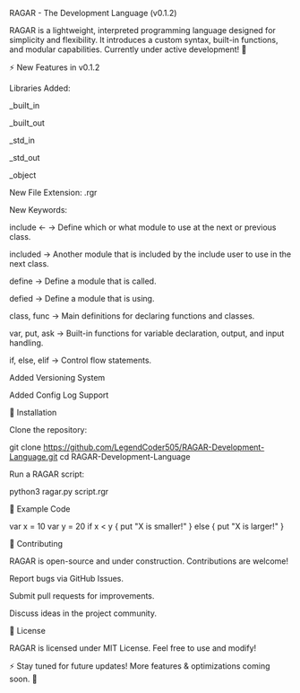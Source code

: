 RAGAR - The Development Language (v0.1.2)

RAGAR is a lightweight, interpreted programming language designed for simplicity and flexibility. It introduces a custom syntax, built-in functions, and modular capabilities. Currently under active development! 🚀

⚡ New Features in v0.1.2

Libraries Added:

_built_in

_built_out

_std_in

_std_out

_object

New File Extension: .rgr

New Keywords:

include <- → Define which or what module to use at the next or previous class.

included → Another module that is included by the include user to use in the next class.

define → Define a module that is called.

defied → Define a module that is using.

class, func → Main definitions for declaring functions and classes.

var, put, ask → Built-in functions for variable declaration, output, and input handling.

if, else, elif → Control flow statements.

Added Versioning System

Added Config Log Support

🚀 Installation

Clone the repository:

git clone https://github.com/LegendCoder505/RAGAR-Development-Language.git cd RAGAR-Development-Language

Run a RAGAR script:

python3 ragar.py script.rgr

📌 Example Code

var x = 10 var y = 20 if x < y { put "X is smaller!" } else { put "X is larger!" }

🤝 Contributing

RAGAR is open-source and under construction. Contributions are welcome!

Report bugs via GitHub Issues.

Submit pull requests for improvements.

Discuss ideas in the project community.

📜 License

RAGAR is licensed under MIT License. Feel free to use and modify!

⚡ Stay tuned for future updates! More features & optimizations coming soon. 🚀
